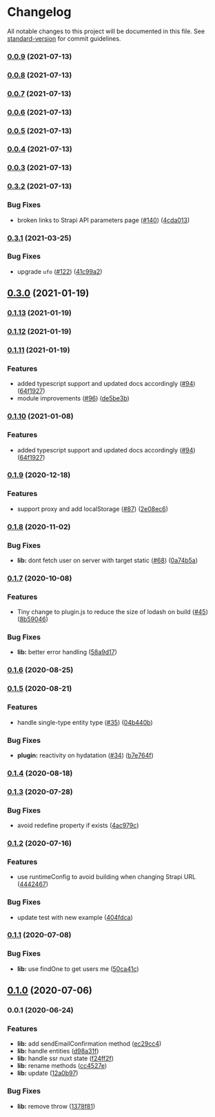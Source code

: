 # Changelog

All notable changes to this project will be documented in this file. See [standard-version](https://github.com/conventional-changelog/standard-version) for commit guidelines.

### [0.0.9](https://github.com/fs2hero/strapi-module/compare/v0.0.8...v0.0.9) (2021-07-13)

### [0.0.8](https://github.com/fs2hero/strapi-module/compare/v0.0.7...v0.0.8) (2021-07-13)

### [0.0.7](https://github.com/fs2hero/strapi-module/compare/v0.0.6...v0.0.7) (2021-07-13)

### [0.0.6](https://github.com/fs2hero/strapi-module/compare/v0.0.5...v0.0.6) (2021-07-13)

### [0.0.5](https://github.com/fs2hero/strapi-module/compare/v0.0.4...v0.0.5) (2021-07-13)

### [0.0.4](https://github.com/fs2hero/strapi-module/compare/v0.0.3...v0.0.4) (2021-07-13)

### [0.0.3](https://github.com/fs2hero/strapi-module/compare/v0.3.2...v0.0.3) (2021-07-13)

### [0.3.2](https://github.com/nuxt-community/strapi-module/compare/v0.3.1...v0.3.2) (2021-07-13)


### Bug Fixes

* broken links to Strapi API parameters page ([#140](https://github.com/nuxt-community/strapi-module/issues/140)) ([4cda013](https://github.com/nuxt-community/strapi-module/commit/4cda013c73e86a5c3f3303ed0372d73be9746663))

### [0.3.1](https://github.com/nuxt-community/strapi-module/compare/v0.3.0...v0.3.1) (2021-03-25)


### Bug Fixes

* upgrade `ufo` ([#122](https://github.com/nuxt-community/strapi-module/issues/122)) ([41c99a2](https://github.com/nuxt-community/strapi-module/commit/41c99a214a80a8362d7c364f16da099990413acb))

## [0.3.0](https://github.com/nuxt-community/strapi-module/compare/v0.1.11...v0.3.0) (2021-01-19)

### [0.1.13](https://github.com/nuxt-community/strapi-module/compare/v0.1.11...v0.1.13) (2021-01-19)

### [0.1.12](https://github.com/nuxt-community/strapi-module/compare/v0.1.11...v0.1.12) (2021-01-19)

### [0.1.11](https://github.com/nuxt-community/strapi-module/compare/v0.1.9...v0.1.11) (2021-01-19)


### Features

* added typescript support and updated docs accordingly ([#94](https://github.com/nuxt-community/strapi-module/issues/94)) ([64f1927](https://github.com/nuxt-community/strapi-module/commit/64f1927c2a412d0b8c0c8920431b1dbe30f35f2b))
* module improvements ([#96](https://github.com/nuxt-community/strapi-module/issues/96)) ([de5be3b](https://github.com/nuxt-community/strapi-module/commit/de5be3b72ad36e5e531cca1c5fe6d50d15ec51dc))

### [0.1.10](https://github.com/nuxt-community/strapi-module/compare/v0.1.9...v0.1.10) (2021-01-08)


### Features

* added typescript support and updated docs accordingly ([#94](https://github.com/nuxt-community/strapi-module/issues/94)) ([64f1927](https://github.com/nuxt-community/strapi-module/commit/64f1927c2a412d0b8c0c8920431b1dbe30f35f2b))

### [0.1.9](https://github.com/nuxt-community/strapi-module/compare/v0.1.8...v0.1.9) (2020-12-18)


### Features

* support proxy and add localStorage ([#87](https://github.com/nuxt-community/strapi-module/issues/87)) ([2e08ec6](https://github.com/nuxt-community/strapi-module/commit/2e08ec683a6ea3c3a8c7df39a98dcbb85e5102b0))

### [0.1.8](https://github.com/nuxt-community/strapi-module/compare/v0.1.7...v0.1.8) (2020-11-02)


### Bug Fixes

* **lib:** dont fetch user on server with target static ([#68](https://github.com/nuxt-community/strapi-module/issues/68)) ([0a74b5a](https://github.com/nuxt-community/strapi-module/commit/0a74b5a263b8721102be70ec2608bb118cd1fcf3))

### [0.1.7](https://github.com/nuxt-community/strapi-module/compare/v0.1.6...v0.1.7) (2020-10-08)


### Features

* Tiny change to plugin.js to reduce the size of lodash on build ([#45](https://github.com/nuxt-community/strapi-module/issues/45)) ([8b59046](https://github.com/nuxt-community/strapi-module/commit/8b5904693446b592a308fe8c028e26ddb1e372eb))


### Bug Fixes

* **lib:** better error handling ([58a9d17](https://github.com/nuxt-community/strapi-module/commit/58a9d17ec3be63fd837bf1d273ba5b298221f54e))

### [0.1.6](https://github.com/nuxt-community/strapi-module/compare/v0.1.5...v0.1.6) (2020-08-25)

### [0.1.5](https://github.com/nuxt-community/strapi-module/compare/v0.1.4...v0.1.5) (2020-08-21)


### Features

* handle single-type entity type ([#35](https://github.com/nuxt-community/strapi-module/issues/35)) ([04b440b](https://github.com/nuxt-community/strapi-module/commit/04b440b105ecb63932d98d5e3a64fd265919353b))


### Bug Fixes

* **plugin:** reactivity on hydatation ([#34](https://github.com/nuxt-community/strapi-module/issues/34)) ([b7e764f](https://github.com/nuxt-community/strapi-module/commit/b7e764f50f70ad68012fcc4a6f8d769f6ae27b67))

### [0.1.4](https://github.com/nuxt-community/strapi-module/compare/v0.1.3...v0.1.4) (2020-08-18)

### [0.1.3](https://github.com/nuxt-community/strapi-module/compare/v0.1.2...v0.1.3) (2020-07-28)


### Bug Fixes

* avoid redefine property if exists ([4ac979c](https://github.com/nuxt-community/strapi-module/commit/4ac979c0dff1aac8d045e097ff6c7e1e4303ed4c))

### [0.1.2](https://github.com/nuxt-community/strapi-module/compare/v0.1.1...v0.1.2) (2020-07-16)


### Features

* use runtimeConfig to avoid building when changing Strapi URL ([4442467](https://github.com/nuxt-community/strapi-module/commit/4442467b294ee7352dccf3131682e20b0f89f706))


### Bug Fixes

* update test with new example ([404fdca](https://github.com/nuxt-community/strapi-module/commit/404fdca6f880c685d31c84a20838b5fd5e05b1e0))

### [0.1.1](https://github.com/nuxt-company/strapi-module/compare/v0.1.0...v0.1.1) (2020-07-08)


### Bug Fixes

* **lib:** use findOne to get users me ([50ca41c](https://github.com/nuxt-company/strapi-module/commit/50ca41c38bf6862a7ca7b6973032d1e9b3dcb271))

## [0.1.0](https://github.com/nuxt-community/strapi-module/compare/v0.0.1...v0.1.0) (2020-07-06)

### 0.0.1 (2020-06-24)


### Features

* **lib:** add sendEmailConfirmation method ([ec29cc4](https://github.com/nuxt-community/strapi-module/commit/ec29cc40e7b564ae0858fbc86f6b1ac4e856ef38))
* **lib:** handle entities ([d98a31f](https://github.com/nuxt-community/strapi-module/commit/d98a31f716cf42443759ad0af3a112578e3b7a8f))
* **lib:** handle ssr nuxt state ([f24ff2f](https://github.com/nuxt-community/strapi-module/commit/f24ff2fca2990c89ffa80267084a3f525bc8d0df))
* **lib:** rename methods ([cc4527e](https://github.com/nuxt-community/strapi-module/commit/cc4527ecc62abf559dfa707ee9a44236e4e4e631))
* **lib:** update ([12a0b97](https://github.com/nuxt-community/strapi-module/commit/12a0b972882cc073d763fd72cb3d90e40b521d3c))


### Bug Fixes

* **lib:** remove throw ([1378f81](https://github.com/nuxt-community/strapi-module/commit/1378f815d162b5205aff2f87f12be82c945bb260))
